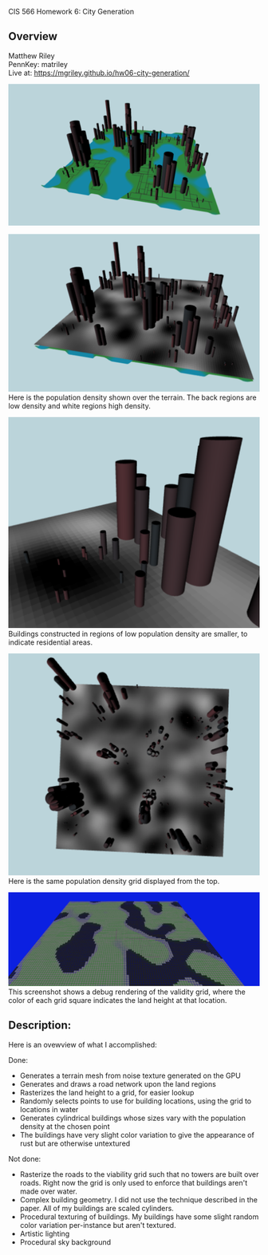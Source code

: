 CIS 566 Homework 6: City Generation

## Overview

Matthew Riley\
PennKey: matriley\
Live at: https://mgriley.github.io/hw06-city-generation/

![](demo_shot.png)

![](demo_with_den.png)
Here is the population density shown over the terrain. The back regions are low density and white regions high density.

![](den_closeup.png)
Buildings constructed in regions of low population density are smaller, to indicate residential areas.

![](den_topview.png)
Here is the same population density grid displayed from the top.

![](grid_water_pic.png)
This screenshot shows a debug rendering of the validity grid, where the color of each grid square indicates the land height at that location.

## Description:

Here is an ovewview of what I accomplished:

Done:
- Generates a terrain mesh from noise texture generated on the GPU
- Generates and draws a road network upon the land regions
- Rasterizes the land height to a grid, for easier lookup
- Randomly selects points to use for building locations, using the grid to locations in water
- Generates cylindrical buildings whose sizes vary with the population density at the chosen point
- The buildings have very slight color variation to give the appearance of rust but are otherwise untextured

Not done:

- Rasterize the roads to the viability grid such that no towers are built over roads. Right now the grid is only used to enforce that buildings aren't made over water.
- Complex building geometry. I did not use the technique described in the paper. All of my buildings are scaled cylinders.
- Procedural texturing of buildings. My buildings have some slight random color variation per-instance but aren't textured.
- Artistic lighting
- Procedural sky background

